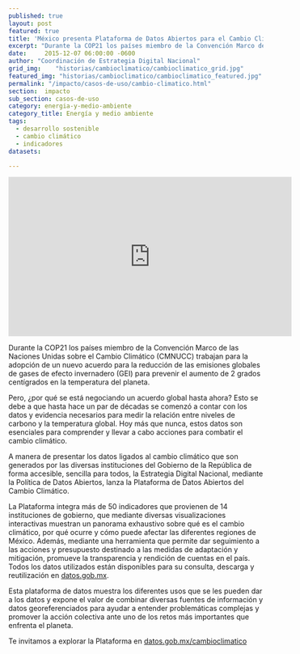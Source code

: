 ```yaml
---
published: true
layout: post
featured: true
title: 'México presenta Plataforma de Datos Abiertos para el Cambio Climático en COP21'
excerpt: "Durante la COP21 los países miembro de la Convención Marco de las Naciones Unidas sobre el Cambio Climático (CMNUCC) trabajan para la adopción de un nuevo acuerdo para la reducción de las emisiones globales de gases de efecto invernadero (GEI) para prevenir el aumento de 2 grados centígrados en la temperatura del planeta."
date:     2015-12-07 06:00:00 -0600
author: "Coordinación de Estrategia Digital Nacional"
grid_img:    "historias/cambioclimatico/cambioclimatico_grid.jpg"
featured_img: "historias/cambioclimatico/cambioclimatico_featured.jpg"
permalink: "/impacto/casos-de-uso/cambio-climatico.html"
section:  impacto
sub_section: casos-de-uso
category: energia-y-medio-ambiente
category_title: Energía y medio ambiente
tags:
  - desarrollo sostenible
  - cambio climático
  - indicadores
datasets:

---
```


<iframe width="560" height="315" src="https://www.youtube.com/embed/tOVmvSqT4ik?cc_load_policy=1&hl=es" frameborder="0" allowfullscreen></iframe>

Durante la COP21 los países miembro de la Convención Marco de las Naciones Unidas sobre el Cambio Climático (CMNUCC) trabajan para la adopción de un nuevo acuerdo para la reducción de las emisiones globales de gases de efecto invernadero (GEI) para prevenir el aumento de 2 grados centígrados en la temperatura del planeta.

Pero, ¿por qué se está negociando un acuerdo global hasta ahora? Esto se debe a que hasta hace un par de décadas se comenzó a contar con los datos y evidencia necesarios para medir la relación entre niveles de carbono y la temperatura global. Hoy más que nunca, estos datos son esenciales para comprender y llevar a cabo acciones para combatir el cambio climático.

A manera de presentar los datos ligados al cambio climático que son generados por las diversas instituciones del Gobierno de la República de forma accesible, sencilla para todos, la Estrategia Digital Nacional, mediante la Política de Datos Abiertos, lanza la Plataforma de Datos Abiertos del Cambio Climático. 

La Plataforma integra más de 50 indicadores que provienen de 14 instituciones de gobierno, que mediante diversas visualizaciones interactivas muestran un panorama exhaustivo sobre qué es el cambio climático, por qué ocurre y cómo puede afectar las diferentes regiones de México. Además, mediante una herramienta que permite dar seguimiento a las acciones y presupuesto destinado a las medidas de adaptación y mitigación,  promueve la transparencia y rendición de cuentas en el país. Todos los datos utilizados están disponibles para su consulta, descarga y reutilización en [datos.gob.mx](http://datos.gob.mx).

Esta plataforma de datos muestra los diferentes usos que se les pueden dar a los datos y expone el valor de combinar diversas fuentes de información y datos georeferenciados para ayudar a entender problemáticas complejas y promover la acción colectiva ante uno de los retos más importantes que enfrenta el planeta. 

Te invitamos a explorar la Plataforma en
[datos.gob.mx/cambioclimatico](http://datos.gob.mx/cambioclimatico)

